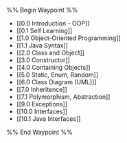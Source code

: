 %% Begin Waypoint %%
- [[0.0 Introduction - OOP]]
- [[0.1 Self Learning]]
- [[1.0 Object-Oriented Programming]]
- [[1.1 Java Syntax]]
- [[2.0 Class and Object]]
- [[3.0 Constructor]]
- [[4.0 Containing Objects]]
- [[5.0 Static, Enum, Random]]
- [[6.0 Class Diagram (UML)]]
- [[7.0 Inheritence]]
- [[7.1 Polymorphism, Abstraction]]
- [[9.0 Exceptions]]
- [[10.0 Interfaces]]
- [[10.1 Java Interfaces]]

%% End Waypoint %%